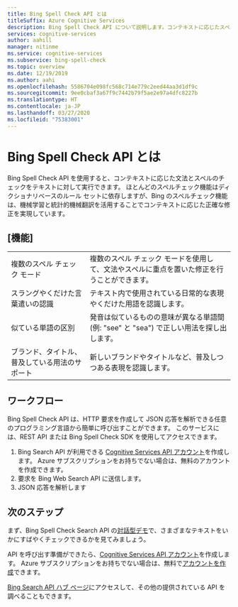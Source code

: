 ```yaml
---
title: Bing Spell Check API とは
titleSuffix: Azure Cognitive Services
description: Bing Spell Check API について説明します。コンテキストに応じたスペル チェックを行うために、この API では機械学習と統計的機械翻訳が使用されています。
services: cognitive-services
author: aahill
manager: nitinme
ms.service: cognitive-services
ms.subservice: bing-spell-check
ms.topic: overview
ms.date: 12/19/2019
ms.author: aahi
ms.openlocfilehash: 5586704e098fc568c714e779c2eed44aa3d1df9c
ms.sourcegitcommit: 9ee0cbaf3a67f9c7442b79f5ae2e97a4dfc8227b
ms.translationtype: HT
ms.contentlocale: ja-JP
ms.lasthandoff: 03/27/2020
ms.locfileid: "75383001"
---
```

# <a name="what-is-the-bing-spell-check-api"></a>Bing Spell Check API とは

Bing Spell Check API を使用すると、コンテキストに応じた文法とスペルのチェックをテキストに対して実行できます。 ほとんどのスペルチェック機能はディクショナリベースのルール セットに依存しますが、Bing のスペルチェック機能は、機械学習と統計的機械翻訳を活用することでコンテキストに応じた正確な修正を実現しています。 

## <a name="features"></a>[機能]


|  |  |
|---------|---------|
|複数のスペル チェック モード     | 複数のスペル チェック モードを使用して、文法やスペルに重点を置いた修正を行うことができます。 |
|スラングやくだけた言葉遣いの認識     | テキスト内で使用されている日常的な表現やくだけた用語を認識します。         |
|似ている単語の区別     | 発音は似ているものの意味が異なる単語間 (例: "see" と "sea") で正しい用法を探し出します。        |
|ブランド、タイトル、普及している用法のサポート     | 新しいブランドやタイトルなど、普及しつつある表現を認識します。 |

## <a name="workflow"></a>ワークフロー

Bing Spell Check API は、HTTP 要求を作成して JSON 応答を解析できる任意のプログラミング言語から簡単に呼び出すことができます。 このサービスには、REST API または Bing Spell Check SDK を使用してアクセスできます。 

1. Bing Search API が利用できる [Cognitive Services API アカウント](../cognitive-services-apis-create-account.md)を作成します。 Azure サブスクリプションをお持ちでない場合は、無料のアカウントを作成できます。 
2. 要求を Bing Web Search API に送信します。
3. JSON 応答を解析します

## <a name="next-steps"></a>次のステップ

まず、Bing Spell Check Search API の[対話型デモ](https://azure.microsoft.com/services/cognitive-services/spell-check/)で、さまざまなテキストをいかにすばやくチェックできるかを見てみましょう。

API を呼び出す準備ができたら、[Cognitive Services API アカウント](../../cognitive-services/cognitive-services-apis-create-account.md)を作成します。 Azure サブスクリプションをお持ちでない場合は、無料で[アカウントを作成](https://azure.microsoft.com/try/cognitive-services/?api=bing-web-search-api)できます。

[Bing Search API ハブ ページ](../bing-web-search/search-the-web.md)にアクセスして、その他の提供されている API を調べることもできます。